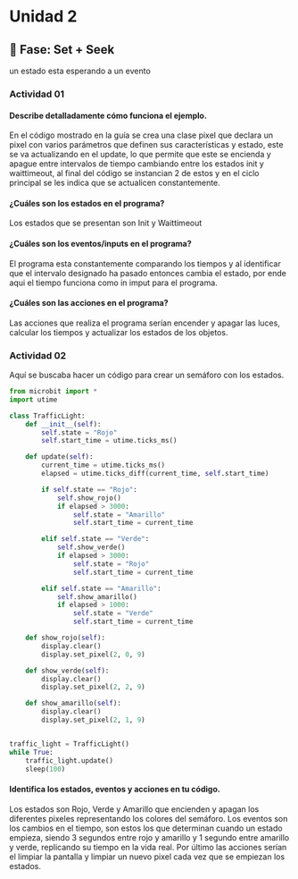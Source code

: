 # Unidad 2

## 🔎 Fase: Set + Seek

un estado esta esperando a un evento

### Actividad 01
#### Describe detalladamente cómo funciona el ejemplo.
En el código mostrado en la guía se crea una clase pixel que declara un pixel con varios parámetros que definen sus características y estado, este se va actualizando en el update, lo que permite que este se encienda y apague entre intervalos de tiempo cambiando entre los estados init y waittimeout, al final del código se instancian 2 de estos y en el ciclo principal se les indica que se actualicen constantemente.
#### ¿Cuáles son los estados en el programa?
Los estados que se presentan son Init y Waittimeout
#### ¿Cuáles son los eventos/inputs en el programa?
El programa esta constantemente comparando los tiempos y al identificar que el intervalo designado ha pasado entonces cambia el estado, por ende aqui el tiempo funciona como in imput para el programa.
#### ¿Cuáles son las acciones en el programa?
Las acciones que realiza el programa serían encender y apagar las luces, calcular los tiempos y actualizar los estados de los objetos.

### Actividad 02
Aquí se buscaba hacer un código para crear un semáforo con los estados.
````py
from microbit import *
import utime

class TrafficLight:
    def __init__(self):
        self.state = "Rojo"
        self.start_time = utime.ticks_ms()

    def update(self):
        current_time = utime.ticks_ms()
        elapsed = utime.ticks_diff(current_time, self.start_time)

        if self.state == "Rojo":
            self.show_rojo()
            if elapsed > 3000:
                self.state = "Amarillo"
                self.start_time = current_time

        elif self.state == "Verde":
            self.show_verde()
            if elapsed > 3000:
                self.state = "Rojo"
                self.start_time = current_time

        elif self.state == "Amarillo":
            self.show_amarillo()
            if elapsed > 1000:
                self.state = "Verde"
                self.start_time = current_time

    def show_rojo(self):
        display.clear()
        display.set_pixel(2, 0, 9)  

    def show_verde(self):
        display.clear()
        display.set_pixel(2, 2, 9)  

    def show_amarillo(self):
        display.clear()
        display.set_pixel(2, 1, 9) 


traffic_light = TrafficLight()
while True:
    traffic_light.update()
    sleep(100) 
````
#### Identifica los estados, eventos y acciones en tu código.
Los estados son Rojo, Verde y Amarillo que encienden y apagan los diferentes pixeles representando los colores del semáforo.
Los eventos son los cambios en el tiempo, son estos los que determinan cuando un estado empieza, siendo 3 segundos entre rojo y amarillo y 1 segundo entre amarillo y verde, replicando su tiempo en la vida real.
Por último las acciones serían el limpiar la pantalla y limpiar un nuevo pixel cada vez que se empiezan los estados.
